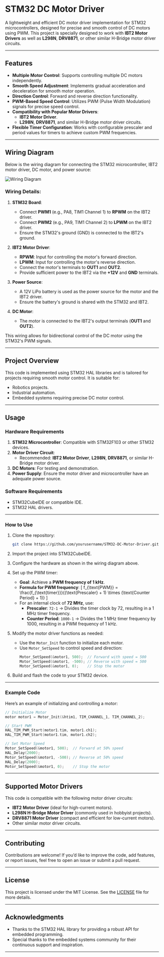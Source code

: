 # STM32 DC Motor Driver

A lightweight and efficient DC motor driver implementation for STM32 microcontrollers, designed for precise and smooth control of DC motors using PWM. This project is specially designed to work with **IBT2 Motor Drivers** as well as **L298N**, **DRV8871**, or other similar H-Bridge motor driver circuits.

---

## Features

- **Multiple Motor Control**: Supports controlling multiple DC motors independently.
- **Smooth Speed Adjustment**: Implements gradual acceleration and deceleration for smooth motor operation.
- **Direction Control**: Forward and reverse direction functionality.
- **PWM-Based Speed Control**: Utilizes PWM (Pulse Width Modulation) signals for precise speed control.
- **Compatibility with Popular Motor Drivers**:
  - **IBT2 Motor Driver**.
  - **L298N**, **DRV8871**, and similar H-Bridge motor driver circuits.
- **Flexible Timer Configuration**: Works with configurable prescaler and period values for timers to achieve custom PWM frequencies.

---

## Wiring Diagram

Below is the wiring diagram for connecting the STM32 microcontroller, IBT2 motor driver, DC motor, and power source:

![Wiring Diagram](wiring_diagram.png)

### Wiring Details:
1. **STM32 Board**:
   - Connect **PWM1** (e.g., PA8, TIM1 Channel 1) to **RPWM** on the IBT2 driver.
   - Connect **PWM2** (e.g., PA9, TIM1 Channel 2) to **LPWM** on the IBT2 driver.
   - Ensure the STM32's ground (GND) is connected to the IBT2's ground.

2. **IBT2 Motor Driver**:
   - **RPWM**: Input for controlling the motor's forward direction.
   - **LPWM**: Input for controlling the motor's reverse direction.
   - Connect the motor's terminals to **OUT1** and **OUT2**.
   - Provide sufficient power to the IBT2 via the **+12V** and **GND** terminals.

3. **Power Source**:
   - A 12V LiPo battery is used as the power source for the motor and the IBT2 driver.
   - Ensure the battery's ground is shared with the STM32 and IBT2.

4. **DC Motor**:
   - The motor is connected to the IBT2's output terminals (**OUT1** and **OUT2**).

This wiring allows for bidirectional control of the DC motor using the STM32's PWM signals.

---

## Project Overview

This code is implemented using STM32 HAL libraries and is tailored for projects requiring smooth motor control. It is suitable for:
- Robotics projects.
- Industrial automation.
- Embedded systems requiring precise DC motor control.

---

## Usage

### Hardware Requirements
1. **STM32 Microcontroller**: Compatible with STM32F103 or other STM32 devices.
2. **Motor Driver Circuit**:
   - Recommended: **IBT2 Motor Driver**, **L298N**, **DRV8871**, or similar H-Bridge motor driver.
3. **DC Motors**: For testing and demonstration.
4. **Power Supply**: Ensure the motor driver and microcontroller have an adequate power source.

### Software Requirements
- STM32CubeIDE or compatible IDE.
- STM32 HAL drivers.

---

### How to Use

1. Clone the repository:
   ```bash
   git clone https://github.com/yourusername/STM32-DC-Motor-Driver.git
   ```

2. Import the project into STM32CubeIDE.

3. Configure the hardware as shown in the wiring diagram above.

4. Set up the PWM timer:
   - **Goal**: Achieve a **PWM frequency of 1 kHz**.
   - **Formula for PWM frequency**:
     \[
     f_{\text{PWM}} = \frac{f_{\text{timer}}}{(\text{Prescaler} + 1) \times (\text{Counter Period} + 1)}
     \]
   - For an internal clock of **72 MHz**, use:
     - **Prescaler**: `72-1` → Divides the timer clock by 72, resulting in a 1 MHz timer frequency.
     - **Counter Period**: `1000-1` → Divides the 1 MHz timer frequency by 1000, resulting in a PWM frequency of 1 kHz.

5. Modify the motor driver functions as needed:
   - Use the `Motor_Init` function to initialize each motor.
   - Use `Motor_SetSpeed` to control speed and direction:
     ```c
     Motor_SetSpeed(&motor1, 500);  // Forward with speed = 500
     Motor_SetSpeed(&motor1, -500); // Reverse with speed = 500
     Motor_SetSpeed(&motor1, 0);    // Stop the motor
     ```

6. Build and flash the code to your STM32 device.

---

### Example Code

Here’s an example of initializing and controlling a motor:

```c
// Initialize Motor
motor motor1 = Motor_Init(&htim1, TIM_CHANNEL_1, TIM_CHANNEL_2);

// Start PWM
HAL_TIM_PWM_Start(motor1.tim, motor1.ch1);
HAL_TIM_PWM_Start(motor1.tim, motor1.ch2);

// Set Motor Speed
Motor_SetSpeed(&motor1, 500);  // Forward at 50% speed
HAL_Delay(2000);
Motor_SetSpeed(&motor1, -500); // Reverse at 50% speed
HAL_Delay(2000);
Motor_SetSpeed(&motor1, 0);    // Stop the motor
```

---

## Supported Motor Drivers

This code is compatible with the following motor driver circuits:
- **IBT2 Motor Driver** (ideal for high-current motors).
- **L298N H-Bridge Motor Driver** (commonly used in hobbyist projects).
- **DRV8871 Motor Driver** (compact and efficient for low-current motors).
- Other similar motor driver circuits.

---

## Contributing

Contributions are welcome! If you’d like to improve the code, add features, or report issues, feel free to open an issue or submit a pull request.

---

## License

This project is licensed under the MIT License. See the [LICENSE](LICENSE) file for more details.

---

## Acknowledgments

- Thanks to the STM32 HAL library for providing a robust API for embedded programming.
- Special thanks to the embedded systems community for their continuous support and inspiration.

---
